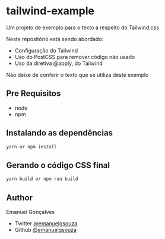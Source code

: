 # tailwind-example

Um projeto de exemplo para o texto a respeito do Tailwind.css

Neste repositório está sendo abordado:

* Configuração do Tailwind
* Uso do PostCSS para remover código não usado
* Uso da diretiva @apply, do Tailwind

Não deixe de conferir o texto que se utiliza deste exemplo

## Pre Requisitos

* node
* npm

## Instalando as dependências

```sh
yarn or npm install
```

## Gerando o código CSS final

```sh
yarn build or npm run build
```

## Author

Emanuel Gonçalves
* Twitter [@emanuelgsouza](https://twitter.com/emanuelgsouza)
* Github [@emanuelgsouza](https://github.com/emanuelgsouza)
